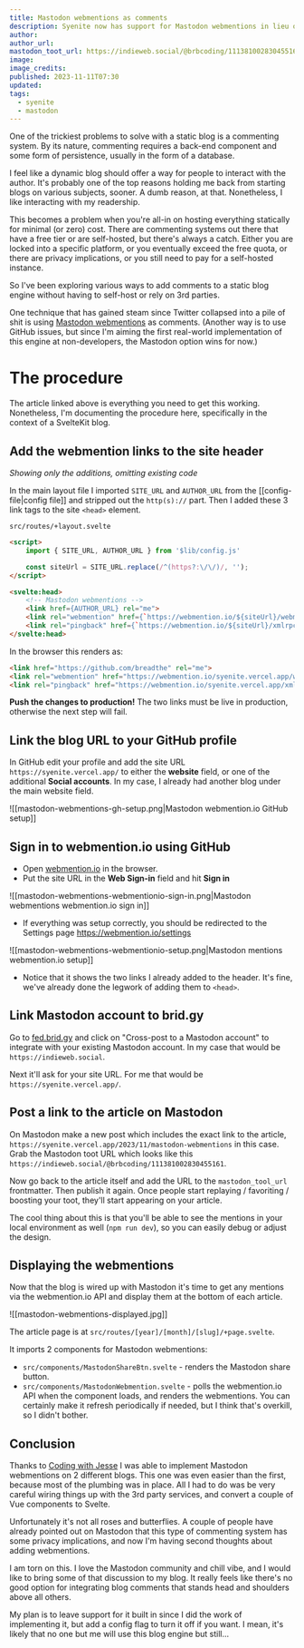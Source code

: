 ```yaml
---
title: Mastodon webmentions as comments
description: Syenite now has support for Mastodon webmentions in lieu of a commenting system
author:
author_url:
mastodon_toot_url: https://indieweb.social/@brbcoding/111381002830455161
image: 
image_credits: 
published: 2023-11-11T07:30
updated:
tags:
  - syenite
  - mastodon
---
```


One of the trickiest problems to solve with a static blog is a commenting system. By its nature, commenting requires a back-end component and some form of persistence, usually in the form of a database.

I feel like a dynamic blog should offer a way for people to interact with the author. It's probably one of the top reasons holding me back from starting blogs on various subjects, sooner. A dumb reason, at that. Nonetheless, I like interacting with my readership.

This becomes a problem when you're all-in on hosting everything statically for minimal (or zero) cost. There are commenting systems out there that have a free tier or are self-hosted, but there's always a catch. Either you are locked into a specific platform, or you eventually exceed the free quota, or there are privacy implications, or you still need to pay for a self-hosted instance.

So I've been exploring various ways to add comments to a static blog engine without having to self-host or rely on 3rd parties.

One technique that has gained steam since Twitter collapsed into a pile of shit is using [Mastodon webmentions](https://www.codingwithjesse.com/blog/add-mastodon-replies-to-your-blog/) as comments. (Another way is to use GitHub issues, but since I'm aiming the first real-world implementation of this engine at non-developers, the Mastodon option wins for now.)

# The procedure

The article linked above is everything you need to get this working. Nonetheless, I'm documenting the procedure here, specifically in the context of a SvelteKit blog.

## Add the webmention links to the site header

*Showing only the additions, omitting existing code*

In the main layout file I imported `SITE_URL` and `AUTHOR_URL` from the [[config-file|config file]] and stripped out the `http(s)://` part. Then I added these 3 link tags to the site `<head>` element.

`src/routes/+layout.svelte`
```html
<script>
    import { SITE_URL, AUTHOR_URL } from '$lib/config.js'

	const siteUrl = SITE_URL.replace(/^(https?:\/\/)/, '');
</script>

<svelte:head>
    <!-- Mastodon webmentions -->
	<link href={AUTHOR_URL} rel="me">
    <link rel="webmention" href={`https://webmention.io/${siteUrl}/webmention`} />
    <link rel="pingback" href={`https://webmention.io/${siteUrl}/xmlrpc`} />
</svelte:head>
```

In the browser this renders as:

```html
<link href="https://github.com/breadthe" rel="me">
<link rel="webmention" href="https://webmention.io/syenite.vercel.app/webmention">
<link rel="pingback" href="https://webmention.io/syenite.vercel.app/xmlrpc">
```

**Push the changes to production!** The two links must be live in production, otherwise the next step will fail.

## Link the blog URL to your GitHub profile

In GitHub edit your profile and add the site URL `https://syenite.vercel.app/` to either the **website** field, or one of the additional **Social accounts**. In my case, I already had another blog under the main website field.

![[mastodon-webmentions-gh-setup.png|Mastodon webmention.io GitHub setup]]
## Sign in to webmention.io using GitHub

- Open [webmention.io](https://webmention.io/) in the browser.
- Put the site URL in the **Web Sign-in** field and hit **Sign in**

![[mastodon-webmentions-webmentionio-sign-in.png|Mastodon webmentions webmention.io sign in]]

- If everything was setup correctly, you should be redirected to the Settings page https://webmention.io/settings

![[mastodon-webmentions-webmentionio-setup.png|Mastodon mentions webmention.io setup]]

- Notice that it shows the two links I already added to the header. It's fine, we've already done the legwork of adding them to `<head>`.

## Link Mastodon account to brid.gy

Go to [fed.brid.gy](https://fed.brid.gy/) and click on "Cross-post to a Mastodon account" to integrate with your existing Mastodon account. In my case that would be `https://indieweb.social`.

Next it'll ask for your site URL. For me that would be `https://syenite.vercel.app/`.

## Post a link to the article on Mastodon

On Mastodon make a new post which includes the exact link to the article, `https://syenite.vercel.app/2023/11/mastodon-webmentions` in this case. Grab the Mastodon toot URL which looks like this `https://indieweb.social/@brbcoding/111381002830455161`.

Now go back to the article itself and add the URL to the `mastodon_tool_url` frontmatter. Then publish it again. Once people start replaying / favoriting / boosting your toot, they'll start appearing on your article.

The cool thing about this is that you'll be able to see the mentions in your local environment as well (`npm run dev`), so you can easily debug or adjust the design.

## Displaying the webmentions

Now that the blog is wired up with Mastodon it's time to get any mentions via the webmention.io API and display them at the bottom of each article.

![[mastodon-webmentions-displayed.jpg]]

The article page is at `src/routes/[year]/[month]/[slug]/+page.svelte`.

It imports 2 components for Mastodon webmentions:
- `src/components/MastodonShareBtn.svelte` - renders the Mastodon share button.
- `src/components/MastodonWebmention.svelte` - polls the webmention.io API when the component loads, and renders the webmentions. You can certainly make it refresh periodically if needed, but I think that's overkill, so I didn't bother.

## Conclusion

Thanks to [Coding with Jesse](https://www.codingwithjesse.com/) I was able to implement Mastodon webmentions on 2 different blogs. This one was even easier than the first, because most of the plumbing was in place. All I had to do was be very careful wiring things up with the 3rd party services, and convert a couple of Vue components to Svelte.

Unfortunately it's not all roses and butterflies. A couple of people have already pointed out on Mastodon that this type of commenting system has some privacy implications, and now I'm having second thoughts about adding webmentions.

I am torn on this. I love the Mastodon community and chill vibe, and I would like to bring some of that discussion to my blog. It really feels like there's no good option for integrating blog comments that stands head and shoulders above all others.

My plan is to leave support for it built in since I did the work of implementing it, but add a config flag to turn it off if you want. I mean, it's likely that no one but me will use this blog engine but still...



